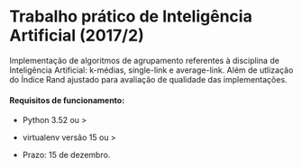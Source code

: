 # Trabalho prático de Inteligência Artificial (2017/2)

Implementação de algoritmos de agrupamento referentes à disciplina de Inteligência Artificial: k-médias, single-link e average-link. 
Além de utlização do Índice Rand ajustado para avaliação de qualidade das implementações.

#### Requisitos de funcionamento:
- Python 3.52 ou >
- virtualenv versão 15 ou >

- Prazo: 15 de dezembro.
